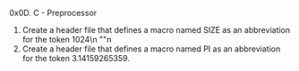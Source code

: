 0x0D. C - Preprocessor
1. Create a header file that defines a macro named SIZE as an abbreviation for the token 1024\n
"\"n
2. Create a header file that defines a macro named PI as an abbreviation for the token 3.14159265359.

